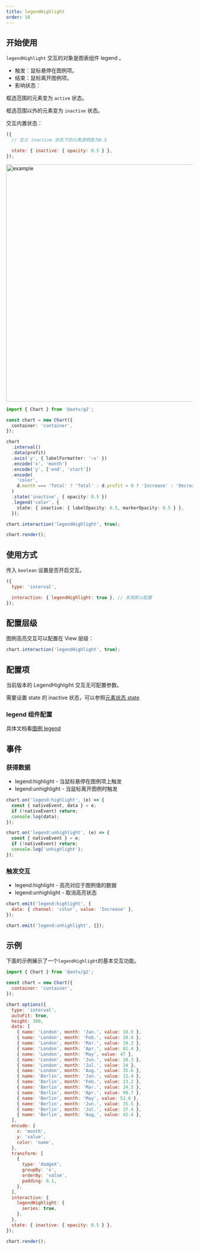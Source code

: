 ```yaml
---
title: legendHighlight
order: 18
---
```


## 开始使用

`legendHighlight` 交互的对象是图表组件 legend 。

- 触发：鼠标悬停在图例项。
- 结束：鼠标离开图例项。
- 影响状态：

框选范围的元素变为 `active` 状态。

框选范围以外的元素变为 `inactive` 状态。

交互内置状态：

```js
({
  // 定义 inactive 状态下的元素透明度为0.5

  state: { inactive: { opacity: 0.5 } },
});
```

<img alt="example" src="https://mdn.alipayobjects.com/huamei_qa8qxu/afts/img/A*M4eVSKTMPs4AAAAAAAAAAAAADmJ7AQ/original" width="640">

```ts
import { Chart } from '@antv/g2';

const chart = new Chart({
  container: 'container',
});

chart
  .interval()
  .data(profit)
  .axis('y', { labelFormatter: '~s' })
  .encode('x', 'month')
  .encode('y', ['end', 'start'])
  .encode(
    'color',
    d.month === 'Total' ? 'Total' : d.profit > 0 ? 'Increase' : 'Decrease',
  )
  .state('inactive', { opacity: 0.5 })
  .legend('color', {
    state: { inactive: { labelOpacity: 0.5, markerOpacity: 0.5 } },
  });

chart.interaction('legendHighlight', true);

chart.render();
```

## 使用方式

传入 `boolean` 设置是否开启交互。

```js
({
  type: 'interval',

  interaction: { legendHighlight: true }, // 采用默认配置
});
```

## 配置层级

图例高亮交互可以配置在 View 层级：

```js
chart.interaction('legendHighlight', true);
```

## 配置项

当前版本的 LegendHighlgiht 交互无可配置参数。

需要设置 state 的 inactive 状态，可以参照[元素状态 state](https://g6.antv.antgroup.com/manual/element/state)

### legend 组件配置

具体文档看[图例 legend](http://https://g2.antv.antgroup.com/manual/component/legend)

## 事件

### 获得数据

- legend:highlight - 当鼠标悬停在图例项上触发
- legend:unhighlight - 当鼠标离开图例时触发

```js
chart.on('legend:highlight', (e) => {
  const { nativeEvent, data } = e;
  if (!nativeEvent) return;
  console.log(data);
});

chart.on('legend:unhighlight', (e) => {
  const { nativeEvent } = e;
  if (!nativeEvent) return;
  console.log('unhighlight');
});
```

### 触发交互

- legend:highlight - 高亮对应于图例值的数据
- legend:unhighlight - 取消高亮状态

```js
chart.emit('legend:highlight', {
  data: { channel: 'color', value: 'Increase' },
});

chart.emit('legend:unhighlight', {});
```

## 示例

下面的示例展示了一个`legendHighlight`的基本交互功能。

```js | ob { autoMount: true }
import { Chart } from '@antv/g2';

const chart = new Chart({
  container: 'container',
});

chart.options({
  type: 'interval',
  autoFit: true,
  height: 300,
  data: [
    { name: 'London', month: 'Jan.', value: 18.9 },
    { name: 'London', month: 'Feb.', value: 28.8 },
    { name: 'London', month: 'Mar.', value: 39.3 },
    { name: 'London', month: 'Apr.', value: 81.4 },
    { name: 'London', month: 'May', value: 47 },
    { name: 'London', month: 'Jun.', value: 20.3 },
    { name: 'London', month: 'Jul.', value: 24 },
    { name: 'London', month: 'Aug.', value: 35.6 },
    { name: 'Berlin', month: 'Jan.', value: 12.4 },
    { name: 'Berlin', month: 'Feb.', value: 23.2 },
    { name: 'Berlin', month: 'Mar.', value: 34.5 },
    { name: 'Berlin', month: 'Apr.', value: 99.7 },
    { name: 'Berlin', month: 'May', value: 52.6 },
    { name: 'Berlin', month: 'Jun.', value: 35.5 },
    { name: 'Berlin', month: 'Jul.', value: 37.4 },
    { name: 'Berlin', month: 'Aug.', value: 42.4 },
  ],
  encode: {
    x: 'month',
    y: 'value',
    color: 'name',
  },
  transform: [
    {
      type: 'dodgeX',
      groupBy: 'x',
      orderBy: 'value',
      padding: 0.1,
    },
  ],
  interaction: {
    legendHighlight: {
      series: true,
    },
  },
  state: { inactive: { opacity: 0.5 } },
});

chart.render();
```
